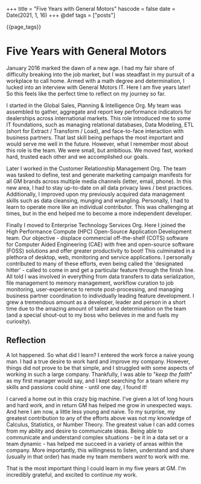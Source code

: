 +++
title = "Five Years with General Motors"
hascode = false
date = Date(2021, 1, 16)
+++
@def tags = ["posts"]

{{page_tags}}

# Five Years with General Motors

January 2016 marked the dawn of a new age. I had my fair share of difficulty
breaking into the job market, but I was steadfast in my pursuit of a workplace
to call home. Armed with a math degree and determination, I lucked into an
interview with General Motors IT. Here I am five years later! So this feels
like the perfect time to reflect on my journey so far.

I started in the Global Sales, Planning & Intelligence Org. My team was
assembled to gather, aggregate and report key performance indicators for
dealerships across international markets. This role introduced me to some IT
foundations, such as managing relational databases, Data Modeling, ETL
(short for Extract / Transform / Load), and face-to-face interaction with
business partners. That last skill being perhaps the most important and would
serve me well in the future. However, what I remember most about this role is
the team. We were small, but ambitious. We moved fast, worked hard, trusted
each other and we accomplished our goals.

Later I worked in the Customer Relationship Management Org. The team was tasked
to define, test and generate marketing campaign manifests for all GM brands
across multiple media channels (letter, email, phone). In this new area, I had
to stay up-to-date on all data privacy laws / best practices. Additionally, I
improved upon my previously acquired data management skills such as data
cleansing, munging and wrangling. Personally, I had to learn to operate more
like an individual contributor. This was challenging at times, but in the end
helped me to become a more independent developer.

Finally I moved to Enterprise Technology Services Org. Here I joined the High
Performance Compute (HPC) Open-Source Application Development team. Our
objective - displace commercial off-the-shelf (COTS) software for Computer Aided
Engineering (CAE) with free and open-source software (FOSS) solutions and offer
greater productivity to boot! This culminated in a plethora of desktop, web,
monitoring and service applications. I personally contributed to many of these
efforts, even being called the 'designated hitter’ - called to come in and get
a particular feature through the finish line. All told I was involved in
everything from data transfers to data serialization, file management to memory
management, workflow curation to job monitoring, user-experience to remote
post-processing, and managing business partner coordination to individually
leading feature development. I grew a tremendous amount as a developer, leader
and person in a short time due to the amazing amount of talent and
determination on the team (and a special shout-out to my boss who believes in
me and fuels my curiosity).

## Reflection
A lot happened. So what did I learn? I entered the work force a naive young man.
I had a true desire to work hard and improve my company. However, things did not
prove to be that simple, and I struggled with some aspects of working in such a
large company. Thankfully, I was able to "_keep the faith_" as my first manager
would say, and I kept searching for a team where my skills and passions could
shine - until one day, I found it!

I carved a home out in this crazy big machine. I've given a lot of long hours
and hard work, and in return GM has helped me grow in unexpected ways. And here
I am now, a little less young and naive. To my surprise, my greatest
contribution to any of the efforts above was not my knowledge of Calculus,
Statistics, or Number Theory. The greatest value I can add comes from my ability
and desire to communicate ideas. Being able to communicate and understand
complex situations - be it in a data set or a team dynamic - has helped me
succeed in a variety of areas within the company. More importantly, this
willingness to listen, understand and share (usually in that order) has made my
team members _want_ to work with me.

That is the most important thing I could learn in my five years at GM.
I'm incredibly grateful, and excited to continue my work.

